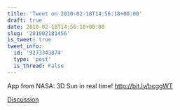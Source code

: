```yaml
---
title: 'Tweet on 2010-02-18T14:56:18+00:00'
draft: true
date: 2010-02-18T14:56:18+00:00
slug: '201002181456'
is_tweet: true
tweet_info:
  id: '9273343874'
  type: 'post'
  is_thread: False
---
```




App from NASA: 3D Sun in real time! http://bit.ly/bcggWT

[Discussion](https://x.com/sytelus/status/9273343874)
